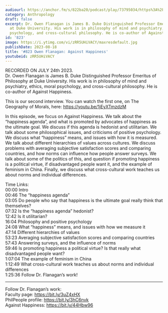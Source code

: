 ```yaml
---
audiourl: https://anchor.fm/s/822ba20/podcast/play/73795034/https%3A%2F%2Fd3ctxlq1ktw2nl.cloudfront.net%2Fstaging%2F2023-6-24%2F742b1df0-0181-07b3-598f-e52b4057a5e5.m4a
category: Anthropology
draft: false
excerpt: Dr. Owen Flanagan is James B. Duke Distinguished Professor Emeritus of Philosophy
  at Duke University. His work is in philosophy of mind and psychiatry, ethics, moral
  psychology, and cross-cultural philosophy. He is co-author of Against Happiness.
id: '823'
image: https://i.ytimg.com/vi/zRR5UHiVACY/maxresdefault.jpg
publishDate: 2023-08-18
title: '#823 Owen Flanagan: Against Happiness'
youtubeid: zRR5UHiVACY
---
```

<div class="timelinks">

RECORDED ON JULY 24th 2023.  
Dr. Owen Flanagan is James B. Duke Distinguished Professor Emeritus of Philosophy at Duke University. His work is in philosophy of mind and psychiatry, ethics, moral psychology, and cross-cultural philosophy. He is co-author of Against Happiness.

This is our second interview. You can watch the first one, on The Geography of Morals, here: https://youtu.be/1jEyXTmzdzM

In this episode, we focus on Against Happiness. We talk about the “happiness agenda”, and what is promoted by advocates of happiness as the ultimate goal. We discuss if this agenda is hedonist and utilitarian. We talk about some philosophical issues, and criticisms of positive psychology. We discuss what “happiness” means, and issues with how it is measured. We talk about different hierarchies of values across cultures. We discuss problems with averaging subjective satisfaction scores and comparing countries, and how norms can influence how people answer surveys. We talk about some of the politics of this, and question if promoting happiness is a political virtue, if disadvantaged people want it, and the example of feminism in China. Finally, we discuss what cross-cultural work teaches us about norms and individual differences.


Time Links:  
<time>00:00</time> Intro  
<time>00:46</time> The “happiness agenda”  
<time>03:05</time> Do people who say that happiness is the ultimate goal really think that themselves?  
<time>07:32</time> Is the “happiness agenda” hedonist?  
<time>12:42</time> Is it utilitarian?  
<time>16:04</time> Philosophy and positive psychology  
<time>24:08</time> What “happiness” means, and issues with how we measure it  
<time>47:14</time> Different hierarchies of values  
<time>53:23</time> Averaging subjective satisfaction scores and comparing countries  
<time>57:43</time> Answering surveys, and the influence of norms  
<time>59:46</time> Is promoting happiness a political virtue? Is that really what disadvantaged people want?  
<time>1:07:04</time> The example of feminism in China  
<time>1:12:49</time> What cross-cultural work teaches us about norms and individual differences  
<time>1:25:36</time> Follow Dr. Flanagan’s work!

---

Follow Dr. Flanagan’s work:  
Faculty page: https://bit.ly/3uZ4xHX  
PhilPeople profile: https://bit.ly/3hC6nvk  
Against Happiness: https://bit.ly/44Hbw96
</div>

